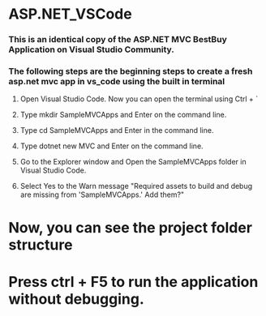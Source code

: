# ASP.NET_VSCode

### This is an identical copy of the ASP.NET MVC BestBuy Application on Visual Studio Community. 
### The following steps are the beginning steps to create a fresh asp.net mvc app in vs_code using the built in terminal

1. Open Visual Studio Code. Now you can open the terminal using Ctrl + ` 

2. Type mkdir SampleMVCApps and Enter on the command line.

3. Type cd SampleMVCApps and Enter in the command line.

4. Type dotnet new MVC and Enter on the command line.

5. Go to the Explorer window and Open the SampleMVCApps folder in Visual Studio Code.

6. Select Yes to the Warn message "Required assets to build and debug are missing from 'SampleMVCApps.' Add them?"

# Now, you can see the project folder structure

# Press ctrl + F5 to run the application without debugging.
